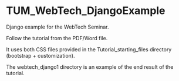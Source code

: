 # TUM_WebTech_DjangoExample
Django example for the WebTech Seminar.

Follow the tutorial from the PDF/Word file.

It uses both CSS files provided in the Tutorial_starting_files directory (bootstrap + customization).

The webtech_django1 directory is an example of the end result of the tutorial.
